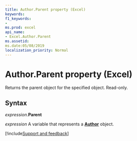 ```yaml
---
title: Author.Parent property (Excel)
keywords:
f1_keywords:
-
ms.prod: excel
api_name:
- Excel.Author.Parent
ms.assetid:
ms.date:05/08/2019
localization_priority: Normal
---
```



# Author.Parent property (Excel)

Returns the parent object for the specified object. Read-only.


## Syntax

_expression_.**Parent**

_expression_ A variable that represents a **[Author](Excel.Author.md)** object.




[!include[Support and feedback](~/includes/feedback-boilerplate.md)]